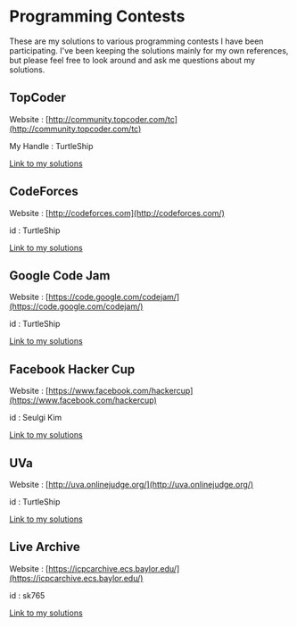 # Programming Contests
These are my solutions to various programming contests I have been participating. I've been keeping the solutions mainly for my own references, but please feel free to look around and ask me questions  about my solutions.


## TopCoder
Website : [http://community.topcoder.com/tc](http://community.topcoder.com/tc)

My Handle : TurtleShip

[Link to my solutions](TopCoder)


## CodeForces
Website : [http://codeforces.com](http://codeforces.com/)

id : TurtleShip

[Link to my solutions](Codeforces)


## Google Code Jam
Website : [https://code.google.com/codejam/](https://code.google.com/codejam/)

id : TurtleShip

[Link to my solutions](GoogleCodeJam)


## Facebook Hacker Cup
Website : [https://www.facebook.com/hackercup](https://www.facebook.com/hackercup)

id : Seulgi Kim

[Link to my solutions](FacebookHackerCup)


## UVa
Website : [http://uva.onlinejudge.org/](http://uva.onlinejudge.org/)

id : TurtleShip

[Link to my solutions](UVa)


## Live Archive
Website : [https://icpcarchive.ecs.baylor.edu/](https://icpcarchive.ecs.baylor.edu/)

id : sk765

[Link to my solutions](LiveArchive)
